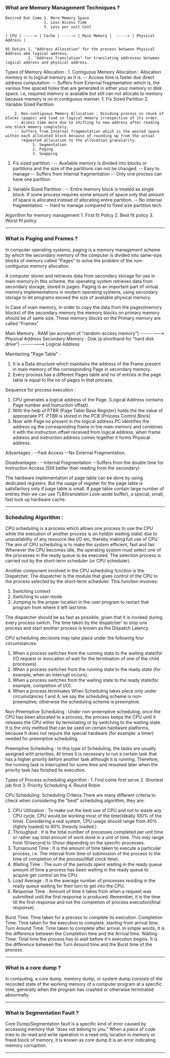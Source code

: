 ### What are Memory Management Techniques ?

    Desired Out Come 1. More Memory Space
                     2. Less Access Time
                     3. Less per unit Cost
                     
    | CPU | -----> | Cache | -----> | Main Memory |  -----> | Physical Address |
    
    OS Duties 1. "Address Allocation" for the process between Physical Address abd logical address.
              2. "Address Translation" for translating addresses between logical address and physical address.


Types of Memory Allocation : 
	1. Contiguous Memory Allocation : Allocation memory in to logical memory as it is.
		-- Access time is faster due direct address computation.
        -- Suffers from External fragmentation which is, the various free spaced holes that are generated in either your memory or disk space.
           i.e, required memory is available but still can not allocate to memory because memory is no in contiguous manner.
			1. Fix Sized Partition
			2. Variable Sized Partition 

        2. Non-contiguous Memory Allocation : Dividing process in chunk of blocks (pages) and load in logical memory irrespective of its order.
		-- Access time more due to shifting to new address after reading one block memory completely.
        -- Suffers from Internal fragmentation which is the wasted space within each allocated block because of rounding up from the actual
           requested allocation to the allocation granularity.
                1. Segmentation
    			2. Paging
	    		3. Swapping

1. Fix sized partition :
	-- Available memory is divided into blocks or partitions and the size of the partitions can not be changed.
	-- Easy to manage
	-- Suffers from Internal fragmentation
	-- Only one process can have one partition

2. Variable Sized Partition :
	-- Entire memory block is treated as single block. If some process requires some amount of space only that amount of space is allocated
	   instead of allocating entire partition.
	-- No internal fragmentation.
	-- Hard to manage compared to fixed size partition tech.

Algorithm for memory management 
	1. First fit Policy
	2. Best fit policy
	3. Worst fit policy
*************************************************************************************************************************************
### What is Paging and Frames ?

In computer operating systems, paging is a memory management scheme by which the secondary memory of the computer is divided into
same-size blocks of memory called "Pages" to solve the problem of the non-contiguous memory allocation.

A computer stores and retrieves data from secondary storage for use in main memory.In this scheme, the operating system retrieves
data from secondary storage, stored in pages. Paging is an important part of virtual memory implementations in modern operating
systems, using secondary storage to let programs exceed the size of available physical memory.

In Case of main memory, In order to copy the data from the pages(memory blocks) of the secondary memory the memory blocks on primary
memory should be of same size. These memory blocks on the Primary memory are called "Frames"

Main Memory :   RAM (an acronym of "random-access memory")  ---------> Physical Address
Secondary Memory : Disk (a shorthand for "hard disk drive") ---------> Logical Address

Maintaining "Page Table" :
1. It is a Data structure which maintains the address of the Frame present in main memory of the corresponding Page in secondary memory.
2. Every process has a different Pages table and no of entries in the page table is equal to the no of pages in that process.

Sequence for process execution :
1. CPU generates a logical address of the Page. (Logical Address contains Page number and Instruction offset).
2. With the help of PTBR (Page Table Base Register) holds the the value of appropriate PT. PTBR is stored in the PCB (Process Control Block)
3. Now with Page no present in the logical address PC identifies the address og the corresponding frame in tne main memory and combines
    it with the instruction offset received from logical address. when frame address and instruction address comes together it forms
    Physical address.

Advantages :
 --Fast Access
 --No External Fragmentation.

Disadvantages :
 --Internal Fragmentation
 --Suffers from the double time for Instruction Access.(Still better than reading from the secondary)

The hardware implementation of page table can be done by using dedicated registers. But the usage of register for the page table is
satisfactory only if page table is small. If page table contain large number of entries then we can use TLB(translation Look-aside buffer),
a special, small, fast look up hardware cache.
*************************************************************************************************************************************
### Scheduling Algorithm :

CPU scheduling is a process which allows one process to use the CPU while the execution of another process is on hold(in waiting state)
due to unavailability of any resource like I/O etc, thereby making full use of CPU. The aim of CPU scheduling is to make the system
efficient, fast and fair.
Whenever the CPU becomes idle, the operating system must select one of the processes in the ready queue to be executed. The selection
process is carried out by the short-term scheduler (or CPU scheduler).

Another component involved in the CPU scheduling function is the Dispatcher. The dispatcher is the module that gives control of the CPU
to the process selected by the short-term scheduler. This function involves:

1. Switching context
2. Switching to user mode
3. Jumping to the proper location in the user program to restart that program from where it left last time.

The dispatcher should be as fast as possible, given that it is invoked during every process switch. The time taken by the dispatcher'
to stop one process and start another process is known as the Dispatch Latency.

CPU scheduling decisions may take place under the following four circumstances:
1. When a process switches from the running state to the waiting state(for I/O request or invocation of wait for the termination of
    one of the child processes).
2. When a process switches from the running state to the ready state (for example, when an interrupt occurs).
3. When a process switches from the waiting state to the ready state(for example, completion of I/O).
4. When a process terminates
When Scheduling takes place only under circumstances 1 and 4, we say the scheduling scheme is non-preemptive; otherwise the scheduling
scheme is preemptive.

Non-Preemptive Scheduling   :
Under non-preemptive scheduling, once the CPU has been allocated to a process, the process keeps the CPU until it releases the CPU
either by terminating or by switching to the waiting state.
It is the only method that can be used on certain hardware platforms, because It does not require the special hardware
(for example: a timer) needed for preemptive scheduling.

Preemptive Scheduling   :
In this type of Scheduling, the tasks are usually assigned with priorities. At times it is necessary to run a certain task that
has a higher priority before another task although it is running. Therefore, the running task is interrupted for some time and
resumed later when the priority task has finished its execution.

Types of Process scheduling algorithm :
    1. First come first serve
    2. Shortest job first
    3. Priority Scheduling 
    4. Round Robin
    
CPU Scheduling: Scheduling Criteria
There are many different criteria to check when considering the "best" scheduling algorithm, they are:

1. CPU Utilization  :
    To make out the best use of CPU and not to waste any CPU cycle, CPU would be working most of the time(Ideally 100% of the time).
    Considering a real system, CPU usage should range from 40% (lightly loaded) to 90% (heavily loaded.)
2. Throughput   :
    It is the total number of processes completed per unit time or rather say total amount of work done in a unit of time. This may
    range from 10/second to 1/hour depending on the specific processes.
3. Turnaround Time  :
    It is the amount of time taken to execute a particular process, i.e. The interval from time of submission of the process to
    the time of completion of the process(Wall clock time).
4. Waiting Time :
    The sum of the periods spent waiting in the ready queue amount of time a process has been waiting in the ready queue to acquire
    get control on the CPU.
5. Load Average :
    It is the average number of processes residing in the ready queue waiting for their turn to get into the CPU.
6. Response Time    :
    Amount of time it takes from when a request was submitted until the first response is produced. Remember, it is the time till
    the first response and not the completion of process execution(final response).

Burst Time: Time taken for a precess to complete its execution.
Completion Time: Time taken for the execution to complete, starting from arrival time.
Turn Around Time: Time taken to complete after arrival. In simple words, it is the difference between the Completion time and the
    Arrival time.
Waiting Time: Total time the process has to wait before it's execution begins. It is the difference between the Turn Around time
    and the Burst time of the process.
***

### What is a core dump ?

In computing, a core dump, memory dump, or system dump consists of the recorded state of the working memory of a computer program at
a specific time, generally when the program has crashed or otherwise terminated abnormally.
***

### What is Segmentation Fault ?

Core Dump/Segmentation fault is a specific kind of error caused by accessing memory that “does not belong to you.”
When a piece of code tries to do read and write operation in a read only location in memory or freed block of memory, it is known as
core dump.It is an error indicating memory corruption.
***
